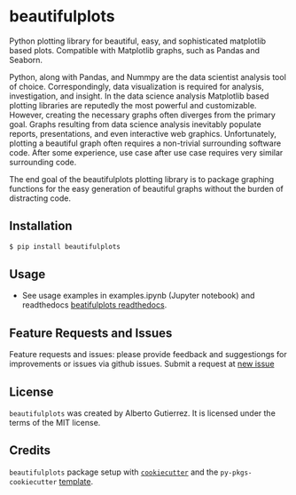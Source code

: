 # beautifulplots

Python plotting library for beautiful, easy, and sophisticated matplotlib based plots. Compatible with Matplotlib graphs, such as Pandas and Seaborn. 

Python, along with Pandas, and Nummpy are the data scientist analysis tool of choice. Correspondingly, data visualization is required for analysis, investigation, and insight. In the data science analysis Matplotlib based plotting libraries are reputedly the most powerful and customizable. However, creating the necessary graphs often diverges from the primary goal. Graphs resulting from data science analysis inevitably populate reports, presentations, and even interactive web graphics. Unfortunately, plotting a beautiful graph often requires a non-trivial surrounding software code. After some experience, use case after use case requires very similar surrounding code. 

The end goal of the beautifulplots plotting library is to package graphing functions for the easy generation of beautiful graphs without the burden of distracting code. 

## Installation

```bash
$ pip install beautifulplots
```

## Usage

- See usage examples in examples.ipynb (Jupyter notebook) and readthedocs [beatifulplots readthedocs](https://beautifulplots.readthedocs.io/en/latest/index.html).


## Feature Requests and Issues

Feature requests and issues: please provide feedback and suggestiongs for improvements or issues via github issues. Submit a request at [new issue](https://github.com/Aljgutier/beautifulplots/issues)


## License

`beautifulplots` was created by Alberto Gutierrez. It is licensed under the terms of the MIT license.

## Credits

`beautifulplots` package setup with  [`cookiecutter`](https://cookiecutter.readthedocs.io/en/latest/) and the `py-pkgs-cookiecutter` [template](https://github.com/py-pkgs/py-pkgs-cookiecutter).
